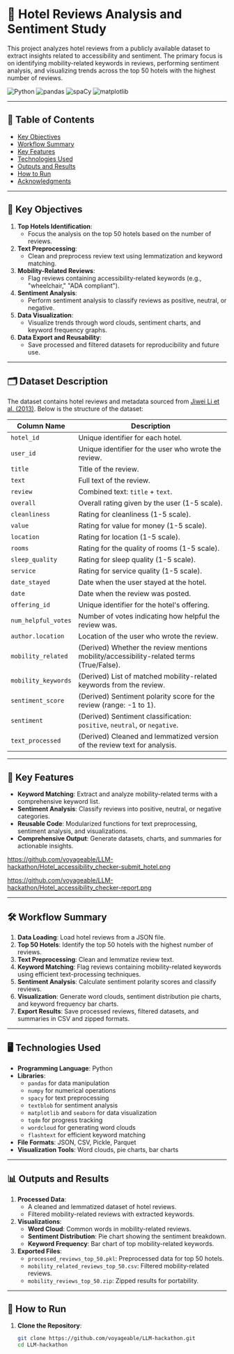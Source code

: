 # 🏨 Hotel Reviews Analysis and Sentiment Study

This project analyzes hotel reviews from a publicly available dataset to extract insights related to accessibility and sentiment. The primary focus is on identifying mobility-related keywords in reviews, performing sentiment analysis, and visualizing trends across the top 50 hotels with the highest number of reviews.

![Python](https://img.shields.io/badge/Python-3.10-blue)
![pandas](https://img.shields.io/badge/pandas-1.5.0-green)
![spaCy](https://img.shields.io/badge/spaCy-3.5.0-orange)
![matplotlib](https://img.shields.io/badge/matplotlib-3.6.0-red)

---

## 📑 Table of Contents
- [Key Objectives](#key-objectives)
- [Workflow Summary](#workflow-summary)
- [Key Features](#key-features)
- [Technologies Used](#technologies-used)
- [Outputs and Results](#outputs-and-results)
- [How to Run](#how-to-run)
- [Acknowledgments](#acknowledgments)

---

## 🎯 Key Objectives
1. **Top Hotels Identification**:
   - Focus the analysis on the top 50 hotels based on the number of reviews.
2. **Text Preprocessing**:
   - Clean and preprocess review text using lemmatization and keyword matching.
3. **Mobility-Related Reviews**:
   - Flag reviews containing accessibility-related keywords (e.g., "wheelchair," "ADA compliant").
4. **Sentiment Analysis**:
   - Perform sentiment analysis to classify reviews as positive, neutral, or negative.
5. **Data Visualization**:
   - Visualize trends through word clouds, sentiment charts, and keyword frequency graphs.
6. **Data Export and Reusability**:
   - Save processed and filtered datasets for reproducibility and future use.

---


## 🗂️ Dataset Description

The dataset contains hotel reviews and metadata sourced from [Jiwei Li et al. (2013)](http://www.cs.cmu.edu/~jiweil/html/hotel-review.html). Below is the structure of the dataset:

| Column Name           | Description                                                                                  |
|-----------------------|----------------------------------------------------------------------------------------------|
| `hotel_id`            | Unique identifier for each hotel.                                                           |
| `user_id`             | Unique identifier for the user who wrote the review.                                        |
| `title`               | Title of the review.                                                                        |
| `text`                | Full text of the review.                                                                    |
| `review`              | Combined text: `title` + `text`.                                                            |
| `overall`             | Overall rating given by the user (1-5 scale).                                               |
| `cleanliness`         | Rating for cleanliness (1-5 scale).                                                         |
| `value`               | Rating for value for money (1-5 scale).                                                     |
| `location`            | Rating for location (1-5 scale).                                                            |
| `rooms`               | Rating for the quality of rooms (1-5 scale).                                                |
| `sleep_quality`       | Rating for sleep quality (1-5 scale).                                                       |
| `service`             | Rating for service quality (1-5 scale).                                                     |
| `date_stayed`         | Date when the user stayed at the hotel.                                                     |
| `date`                | Date when the review was posted.                                                            |
| `offering_id`         | Unique identifier for the hotel's offering.                                                 |
| `num_helpful_votes`   | Number of votes indicating how helpful the review was.                                       |
| `author.location`     | Location of the user who wrote the review.                                                  |
| `mobility_related`    | (Derived) Whether the review mentions mobility/accessibility-related terms (True/False).     |
| `mobility_keywords`   | (Derived) List of matched mobility-related keywords from the review.                        |
| `sentiment_score`     | (Derived) Sentiment polarity score for the review (range: -1 to 1).                          |
| `sentiment`           | (Derived) Sentiment classification: `positive`, `neutral`, or `negative`.                   |
| `text_processed`      | (Derived) Cleaned and lemmatized version of the review text for analysis.                    |

---

## 🌟 Key Features
- **Keyword Matching**: Extract and analyze mobility-related terms with a comprehensive keyword list.
- **Sentiment Analysis**: Classify reviews into positive, neutral, or negative categories.
- **Reusable Code**: Modularized functions for text preprocessing, sentiment analysis, and visualizations.
- **Comprehensive Output**: Generate datasets, charts, and summaries for actionable insights.

https://github.com/voyageable/LLM-hackathon/Hotel_accessibility_checker-submit_hotel.png

https://github.com/voyageable/LLM-hackathon/Hotel_accessibility_checker-report.png

---

## 🛠️ Workflow Summary
1. **Data Loading**: Load hotel reviews from a JSON file.
2. **Top 50 Hotels**: Identify the top 50 hotels with the highest number of reviews.
3. **Text Preprocessing**: Clean and lemmatize review text.
4. **Keyword Matching**: Flag reviews containing mobility-related keywords using efficient text-processing techniques.
5. **Sentiment Analysis**: Calculate sentiment polarity scores and classify reviews.
6. **Visualization**: Generate word clouds, sentiment distribution pie charts, and keyword frequency bar charts.
7. **Export Results**: Save processed reviews, filtered datasets, and summaries in CSV and zipped formats.

---

## 🖥️ Technologies Used
- **Programming Language**: Python
- **Libraries**:
  - `pandas` for data manipulation
  - `numpy` for numerical operations
  - `spacy` for text preprocessing
  - `textblob` for sentiment analysis
  - `matplotlib` and `seaborn` for data visualization
  - `tqdm` for progress tracking
  - `wordcloud` for generating word clouds
  - `flashtext` for efficient keyword matching
- **File Formats**: JSON, CSV, Pickle, Parquet
- **Visualization Tools**: Word clouds, pie charts, bar charts

---

## 📊 Outputs and Results
1. **Processed Data**:
   - A cleaned and lemmatized dataset of hotel reviews.
   - Filtered mobility-related reviews with extracted keywords.
2. **Visualizations**:
   - **Word Cloud**: Common words in mobility-related reviews.
   - **Sentiment Distribution**: Pie chart showing the sentiment breakdown.
   - **Keyword Frequency**: Bar chart of top mobility-related keywords.
3. **Exported Files**:
   - `processed_reviews_top_50.pkl`: Preprocessed data for top 50 hotels.
   - `mobility_related_reviews_top_50.csv`: Filtered mobility-related reviews.
   - `mobility_reviews_top_50.zip`: Zipped results for portability.

---

## 🚀 How to Run

1. **Clone the Repository**:
   ```bash
   git clone https://github.com/voyageable/LLM-hackathon.git
   cd LLM-hackathon

